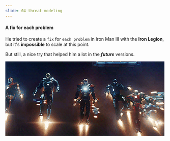 ```yaml
---
slide: 04-threat-modeling
---
```


#### A fix for each problem

He tried to create a `fix` for `each problem` in Iron Man III with the **Iron Legion**, but it's **impossible** to scale at this point.

But still, a nice try that helped him a lot in the ***future*** versions.

![Legion](assets/img/legion.gif "Legion")
